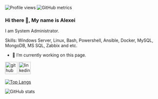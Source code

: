 ![Profile views](https://gpvc.arturio.dev/arma2ra)
![GitHub metrics](https://metrics.lecoq.io/arma2ra)  
### Hi there 👋, My name is Alexei
I am System Administrator.

Skills: Windows Server, Linux, Bash, Powershell, Ansible, Docker, MySQL, MongoDB, MS SQL, Zabbix and etc.

- 🔭 I’m currently working on this page. 


[<img src='https://cdn.jsdelivr.net/npm/simple-icons@3.0.1/icons/github.svg' alt='github' height='40'>](https://github.com/https://github.com/arma2ra)  [<img src='https://cdn.jsdelivr.net/npm/simple-icons@3.0.1/icons/linkedin.svg' alt='linkedin' height='40'>](https://www.linkedin.com/in/https://www.linkedin.com/in/alexei-drozd-040590//)  

[![Top Langs](https://github-readme-stats.vercel.app/api/top-langs/?username=arma2ra)](https://github.com/anuraghazra/github-readme-stats)

![GitHub stats](https://github-readme-stats.vercel.app/api?username=arma2ra&show_icons=true)


